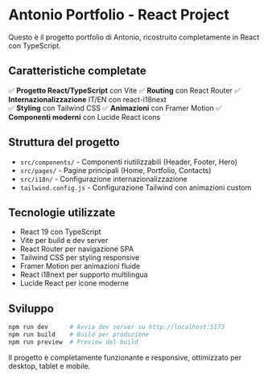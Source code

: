 # Antonio Portfolio - React Project

Questo è il progetto portfolio di Antonio, ricostruito completamente in React con TypeScript.

## Caratteristiche completate

✅ **Progetto React/TypeScript** con Vite
✅ **Routing** con React Router
✅ **Internazionalizzazione** IT/EN con react-i18next  
✅ **Styling** con Tailwind CSS
✅ **Animazioni** con Framer Motion
✅ **Componenti moderni** con Lucide React icons

## Struttura del progetto

- `src/components/` - Componenti riutilizzabili (Header, Footer, Hero)
- `src/pages/` - Pagine principali (Home, Portfolio, Contacts)
- `src/i18n/` - Configurazione internazionalizzazione
- `tailwind.config.js` - Configurazione Tailwind con animazioni custom

## Tecnologie utilizzate

- React 19 con TypeScript
- Vite per build e dev server
- React Router per navigazione SPA
- Tailwind CSS per styling responsive
- Framer Motion per animazioni fluide
- React i18next per supporto multilingua
- Lucide React per icone moderne

## Sviluppo

```bash
npm run dev      # Avvia dev server su http://localhost:5173
npm run build    # Build per produzione
npm run preview  # Preview del build
```

Il progetto è completamente funzionante e responsive, ottimizzato per desktop, tablet e mobile.
